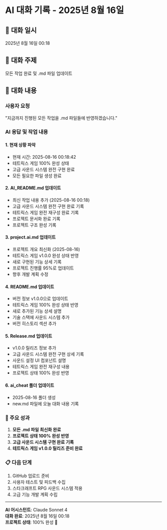 # AI 대화 기록 - 2025년 8월 16일

## 📅 대화 일시
2025년 8월 16일 00:18

## 🎯 대화 주제
모든 작업 완료 및 .md 파일 업데이트

## 💬 대화 내용

### 사용자 요청
"지금까지 진행된 모든 작업을 .md 파일들에 반영하겠습니다."

### AI 응답 및 작업 내용

#### 1. 현재 상황 파악
- 현재 시간: 2025-08-16 00:18:42
- 테트릭스 게임 100% 완성 상태
- 고급 사운드 시스템 완전 구현 완료
- 모든 필요한 파일 생성 완료

#### 2. AI_README.md 업데이트
- 최신 작업 내용 추가 (2025-08-16 00:18)
- 고급 사운드 시스템 완전 구현 완료 기록
- 테트릭스 게임 완전 재구성 완료 기록
- 프로젝트 문서화 완료 기록
- 프로젝트 구조 완성 기록

#### 3. project.ai.md 업데이트
- 프로젝트 개요 최신화 (2025-08-16)
- 테트릭스 게임 v1.0.0 완성 상태 반영
- 새로 구현된 기능 상세 기록
- 프로젝트 진행률 95%로 업데이트
- 향후 개발 계획 수정

#### 4. README.md 업데이트
- 버전 정보 v1.0.0으로 업데이트
- 테트릭스 게임 100% 완성 상태 반영
- 새로 추가된 기능 상세 설명
- 기술 스택에 사운드 시스템 추가
- 버전 히스토리 섹션 추가

#### 5. Release.md 업데이트
- v1.0.0 릴리즈 정보 추가
- 고급 사운드 시스템 완전 구현 상세 기록
- 사운드 설정 UI 컴포넌트 설명
- 테트릭스 게임 완전 재구성 내용
- 프로젝트 상태 100% 완성 반영

#### 6. ai_cheat 폴더 업데이트
- 2025-08-16 폴더 생성
- new.md 파일에 오늘 대화 내용 기록

### 🎯 주요 성과
1. **모든 .md 파일 최신화 완료**
2. **프로젝트 상태 100% 완성 반영**
3. **고급 사운드 시스템 구현 완료 기록**
4. **테트릭스 게임 v1.0.0 릴리즈 준비 완료**

### 📋 다음 단계
1. GitHub 업로드 준비
2. 사용자 테스트 및 피드백 수집
3. 스타크래프트 RPG 사운드 시스템 적용
4. 고급 기능 개발 계획 수립

---

**AI 어시스턴트**: Claude Sonnet 4  
**대화 완료**: 2025년 8월 16일 00:18  
**프로젝트 상태**: 100% 완성 🎉
